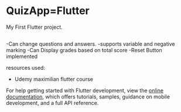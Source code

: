# QuizApp=Flutter

My First Flutter project.

##
-Can change questions and answers.
-supports variable and negative marking
-Can Display grades based on total score
-Reset Button implemented

resources used:
- Udemy maximilian flutter course


For help getting started with Flutter development, view the
[online documentation](https://docs.flutter.dev/), which offers tutorials,
samples, guidance on mobile development, and a full API reference.

